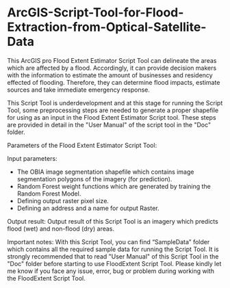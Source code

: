 # ArcGIS-Script-Tool-for-Flood-Extraction-from-Optical-Satellite-Data

This ArcGIS pro Flood Extent Estimator Script Tool can delineate the areas which are affected by a flood. 
Accordingly, it can provide decision makers with the information to estimate the amount of businesses and residency effected of flooding. 
Therefore, they can determine flood impacts, estimate sources and take immediate emergency response.

This Script Tool is underdevelopment and at this stage for running the Script Tool, some preprocessing steps are needed to generate a proper shapefile for using as an input in the Flood Extent Estimator Script tool. 
These steps are provided in detail in the "User Manual" of the script tool in the "Doc" folder.

Parameters of the Flood Extent Estimator Script Tool:

Input parameters:
- The OBIA image segmentation shapefile which contains image segmentation polygons of the imagery (for prediction).
- Random Forest weight functions which are generated by training the Random Forest Model.
- Defining output raster pixel size.
- Defining an address and a name for output Raster.


Output result:
Output result of this Script Tool is an imagery which predicts flood (wet) and non-flood (dry) areas.

Important notes:
With this Script Tool, you can find “SampleData” folder which contains all the required sample data for running the Script Tool. 
It is strongly recommended that to read "User Manual" of this Script Tool in the "Doc" folder before starting to use FloodExtent Script Tool.
Please kindly let me know if you face any issue, error, bug or problem during working with the FloodExtent Script Tool.
